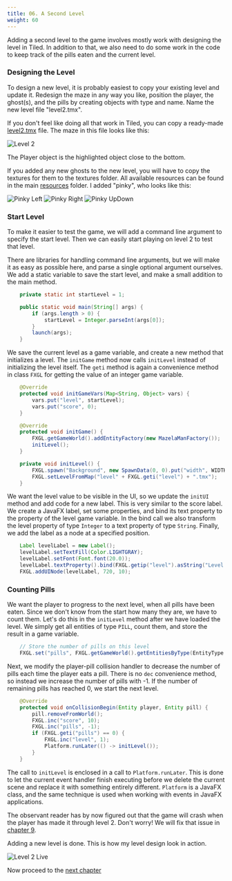 ```yaml
---
title: 06. A Second Level
weight: 60
---
```


Adding a second level to the game involves mostly work with designing the level in Tiled.
In addition to that, we also need to do some work in the code to keep track of the pills
eaten and the current level.


### Designing the Level

To design a new level, it is probably easiest to copy your existing level and update it.
Redesign the maze in any way you like, position the player, the ghost(s), and the pills
by creating objects with type and name. Name the new level file "level2.tmx".

If you don't feel like doing all that work in Tiled, you can copy a ready-made
[level2.tmx](https://dykstrom.github.io/mazela-man-web/07-chapter-7/src/main/resources/assets/levels/level2.tmx) file. The maze
in this file looks like this:

![Level 2](https://dykstrom.github.io/mazela-man-web/images/06/level2.png)

The Player object is the highlighted object close to the bottom.

If you added any new ghosts to the new level, you will have to copy the textures for
them to the textures folder. All available resources can be found in the main 
[resources](../../static/resources) folder. I added "pinky", who looks like this:

![Pinky Left](https://dykstrom.github.io/mazela-man-web/resources/pinky-left.png)
![Pinky Right](https://dykstrom.github.io/mazela-man-web/resources/pinky-right.png)
![Pinky UpDown](https://dykstrom.github.io/mazela-man-web/resources/pinky-up-down.png)


### Start Level

To make it easier to test the game, we will add a command line argument to specify the
start level. Then we can easily start playing on level 2 to test that level.

There are libraries for handling command line arguments, but we will make it as easy as
possible here, and parse a single optional argument ourselves. We add a static variable
to save the start level, and make a small addition to the main method.

```java
    private static int startLevel = 1;

    public static void main(String[] args) {
        if (args.length > 0) {
            startLevel = Integer.parseInt(args[0]);
        }
        launch(args);
    }
```

We save the current level as a game variable, and create a new method that initializes a
level. The `initGame` method now calls `initLevel` instead of initializing the level itself.
The `geti` method is again a convenience method in class `FXGL` for getting the value of an
integer game variable.

```java
    @Override
    protected void initGameVars(Map<String, Object> vars) {
        vars.put("level", startLevel);
        vars.put("score", 0);
    }

    @Override
    protected void initGame() {
        FXGL.getGameWorld().addEntityFactory(new MazelaManFactory());
        initLevel();
    }

    private void initLevel() {
        FXGL.spawn("Background", new SpawnData(0, 0).put("width", WIDTH).put("height", HEIGHT));
        FXGL.setLevelFromMap("level" + FXGL.geti("level") + ".tmx");
    }
```

We want the level value to be visible in the UI, so we update the `initUI` method and add code
for a new label. This is very similar to the score label. We create a JavaFX label, set some
properties, and bind its text property to the property of the level game variable. In the
bind call we also transform the level property of type `Integer` to a text property of type
`String`. Finally, we add the label as a node at a specified position.

```java
    Label levelLabel = new Label();
    levelLabel.setTextFill(Color.LIGHTGRAY);
    levelLabel.setFont(Font.font(20.0));
    levelLabel.textProperty().bind(FXGL.getip("level").asString("Level: %d"));
    FXGL.addUINode(levelLabel, 720, 10);
```


### Counting Pills

We want the player to progress to the next level, when all pills have been eaten. Since
we don't know from the start how many they are, we have to count them. Let's do this in
the `initLevel` method after we have loaded the level. We simply get all entities of type
`PILL`, count them, and store the result in a game variable.

```java
    // Store the number of pills on this level
    FXGL.set("pills", FXGL.getGameWorld().getEntitiesByType(EntityType.PILL).size());
```

Next, we modify the player-pill collision handler to decrease the number of pills each 
time the player eats a pill. There is no `dec` convenience method, so instead we increase
the number of pills with -1. If the number of remaining pills has reached 0, we start the
next level.

```java
    @Override
    protected void onCollisionBegin(Entity player, Entity pill) {
        pill.removeFromWorld();
        FXGL.inc("score", 10);
        FXGL.inc("pills", -1);
        if (FXGL.geti("pills") == 0) {
            FXGL.inc("level", 1);
            Platform.runLater(() -> initLevel());
        }
    }
```

The call to `initLevel` is enclosed in a call to `Platform.runLater`. This is done to
let the current event handler finish executing before we delete the current scene and 
replace it with something entirely different. `Platform` is a JavaFX class, and the same
technique is used when working with events in JavaFX applications.

The observant reader has by now figured out that the game will crash when the player
has made it through level 2. Don't worry! We will fix that issue in 
[chapter 9](https://dykstrom.github.io/mazela-man-web/09_enable_main_menu/).

Adding a new level is done. This is how my level design look in action.

![Level 2 Live](https://dykstrom.github.io/mazela-man-web/images/06/level2-live.png)

Now proceed to the [next chapter](https://dykstrom.github.io/mazela-man-web/07_bonus_points/)
